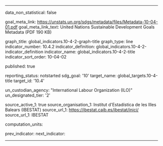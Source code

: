 
---
data_non_statistical: false

goal_meta_link: https://unstats.un.org/sdgs/metadata/files/Metadata-10-04-01.pdf
goal_meta_link_text: United Nations Sustainable Development Goals Metadata (PDF 190 KB)

graph_title: global_indicators.10-4-2-graph-title
graph_type: line
indicator_number: 10.4.2
indicator_definition: global_indicators.10-4-2-indicator_definition
indicator_name: global_indicators.10-4-2-title
indicator_sort_order: 10-04-02

published: true

reporting_status: notstarted
sdg_goal: '10'
target_name: global_targets.10-4-title
target_id: '10.4'

un_custodian_agency: "International Labour Organization (ILO)"
un_designated_tier: '2'

source_active_1: true
source_organisation_1: Institut d'Estadística de les Illes Balears (IBESTAT)
source_url_1: https://ibestat.caib.es/ibestat/inici/
source_url_1: IBESTAT

computation_units: 

prev_indicator: 
next_indicator: 

---